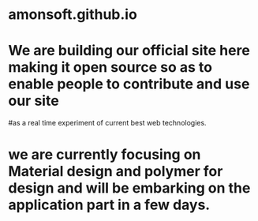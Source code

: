 # amonsoft.github.io

# We are building our official site here making it open source so as to enable people to contribute and use our site 
#as a real time experiment of current best web technologies. 

# we are currently focusing on Material design and polymer for design and will be embarking on the application part in a few days.
